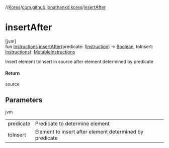 //[Kores](../../index.md)/[com.github.jonathanxd.kores](index.md)/[insertAfter](insert-after.md)

# insertAfter

[jvm]\
fun [Instructions](-instructions/index.md).[insertAfter](insert-after.md)(predicate: ([Instruction](-instruction/index.md)) -> [Boolean](https://kotlinlang.org/api/latest/jvm/stdlib/kotlin/-boolean/index.html), toInsert: [Instructions](-instructions/index.md)): [MutableInstructions](-mutable-instructions/index.md)

Insert element toInsert in source after element determined by predicate

#### Return

source

## Parameters

jvm

| | |
|---|---|
| predicate | Predicate to determine element |
| toInsert | Element to insert after element determined by predicate |
